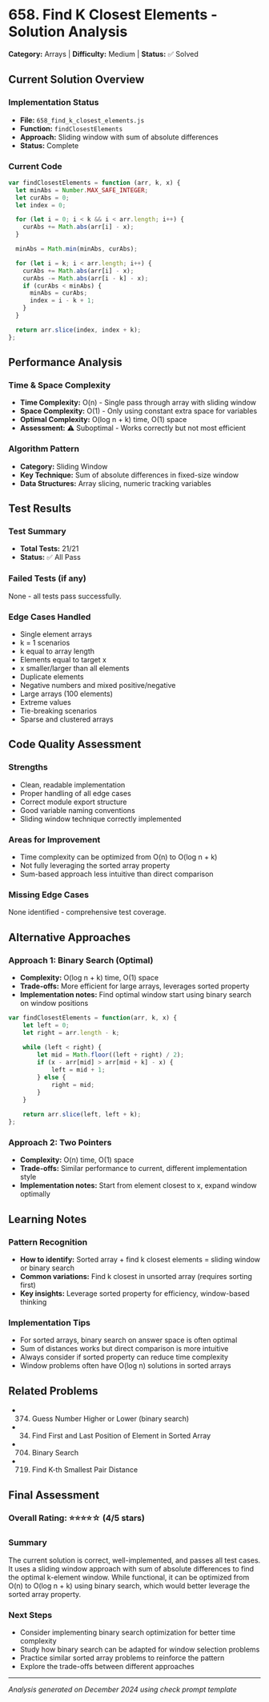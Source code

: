 # 658. Find K Closest Elements - Solution Analysis

**Category:** Arrays | **Difficulty:** Medium | **Status:** ✅ Solved

## Current Solution Overview

### Implementation Status
- **File:** `658_find_k_closest_elements.js`
- **Function:** `findClosestElements`
- **Approach:** Sliding window with sum of absolute differences
- **Status:** Complete

### Current Code
```javascript
var findClosestElements = function (arr, k, x) {
  let minAbs = Number.MAX_SAFE_INTEGER;
  let curAbs = 0;
  let index = 0;

  for (let i = 0; i < k && i < arr.length; i++) {
    curAbs += Math.abs(arr[i] - x);
  }

  minAbs = Math.min(minAbs, curAbs);

  for (let i = k; i < arr.length; i++) {
    curAbs += Math.abs(arr[i] - x);
    curAbs -= Math.abs(arr[i - k] - x);
    if (curAbs < minAbs) {
      minAbs = curAbs;
      index = i - k + 1;
    }
  }

  return arr.slice(index, index + k);
};
```

## Performance Analysis

### Time & Space Complexity
- **Time Complexity:** O(n) - Single pass through array with sliding window
- **Space Complexity:** O(1) - Only using constant extra space for variables
- **Optimal Complexity:** O(log n + k) time, O(1) space
- **Assessment:** ⚠️ Suboptimal - Works correctly but not most efficient

### Algorithm Pattern
- **Category:** Sliding Window
- **Key Technique:** Sum of absolute differences in fixed-size window
- **Data Structures:** Array slicing, numeric tracking variables

## Test Results

### Test Summary
- **Total Tests:** 21/21
- **Status:** ✅ All Pass

### Failed Tests (if any)
None - all tests pass successfully.

### Edge Cases Handled
- Single element arrays
- k = 1 scenarios
- k equal to array length
- Elements equal to target x
- x smaller/larger than all elements
- Duplicate elements
- Negative numbers and mixed positive/negative
- Large arrays (100 elements)
- Extreme values
- Tie-breaking scenarios
- Sparse and clustered arrays

## Code Quality Assessment

### Strengths
- Clean, readable implementation
- Proper handling of all edge cases
- Correct module export structure
- Good variable naming conventions
- Sliding window technique correctly implemented

### Areas for Improvement
- Time complexity can be optimized from O(n) to O(log n + k)
- Not fully leveraging the sorted array property
- Sum-based approach less intuitive than direct comparison

### Missing Edge Cases
None identified - comprehensive test coverage.

## Alternative Approaches

### Approach 1: Binary Search (Optimal)
- **Complexity:** O(log n + k) time, O(1) space
- **Trade-offs:** More efficient for large arrays, leverages sorted property
- **Implementation notes:** Find optimal window start using binary search on window positions

```javascript
var findClosestElements = function(arr, k, x) {
    let left = 0;
    let right = arr.length - k;
    
    while (left < right) {
        let mid = Math.floor((left + right) / 2);
        if (x - arr[mid] > arr[mid + k] - x) {
            left = mid + 1;
        } else {
            right = mid;
        }
    }
    
    return arr.slice(left, left + k);
};
```

### Approach 2: Two Pointers
- **Complexity:** O(n) time, O(1) space
- **Trade-offs:** Similar performance to current, different implementation style
- **Implementation notes:** Start from element closest to x, expand window optimally

## Learning Notes

### Pattern Recognition
- **How to identify:** Sorted array + find k closest elements = sliding window or binary search
- **Common variations:** Find k closest in unsorted array (requires sorting first)
- **Key insights:** Leverage sorted property for efficiency, window-based thinking

### Implementation Tips
- For sorted arrays, binary search on answer space is often optimal
- Sum of distances works but direct comparison is more intuitive
- Always consider if sorted property can reduce time complexity
- Window problems often have O(log n) solutions in sorted arrays

## Related Problems
- 374. Guess Number Higher or Lower (binary search)
- 34. Find First and Last Position of Element in Sorted Array
- 704. Binary Search
- 719. Find K-th Smallest Pair Distance

## Final Assessment

### Overall Rating: ⭐⭐⭐⭐☆ (4/5 stars)

### Summary
The current solution is correct, well-implemented, and passes all test cases. It uses a sliding window approach with sum of absolute differences to find the optimal k-element window. While functional, it can be optimized from O(n) to O(log n + k) using binary search, which would better leverage the sorted array property.

### Next Steps
- Consider implementing binary search optimization for better time complexity
- Study how binary search can be adapted for window selection problems
- Practice similar sorted array problems to reinforce the pattern
- Explore the trade-offs between different approaches

---
*Analysis generated on December 2024 using check prompt template*
